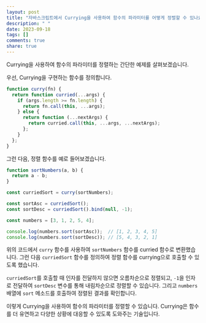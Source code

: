 ```yaml
---
layout: post
title: "자바스크립트에서 Currying을 사용하여 함수의 파라미터를 어떻게 정렬할 수 있나요?"
description: " "
date: 2023-09-18
tags: []
comments: true
share: true
---
```


Currying을 사용하여 함수의 파라미터를 정렬하는 간단한 예제를 살펴보겠습니다.

우선, Currying을 구현하는 함수를 정의합니다.

```javascript
function curry(fn) {
  return function curried(...args) {
    if (args.length >= fn.length) {
      return fn.call(this, ...args);
    } else {
      return function (...nextArgs) {
        return curried.call(this, ...args, ...nextArgs);
      };
    }
  };
}
```

그런 다음, 정렬 함수를 예로 들어보겠습니다.

```javascript
function sortNumbers(a, b) {
  return a - b;
}

const curriedSort = curry(sortNumbers);

const sortAsc = curriedSort();
const sortDesc = curriedSort().bind(null, -1);

const numbers = [3, 1, 2, 5, 4];

console.log(numbers.sort(sortAsc));  // [1, 2, 3, 4, 5]
console.log(numbers.sort(sortDesc)); // [5, 4, 3, 2, 1]
```

위의 코드에서 `curry` 함수를 사용하여 `sortNumbers` 함수를 curried 함수로 변환했습니다. 그런 다음 `curriedSort` 함수를 정의하여 정렬 함수를 currying으로 호출할 수 있도록 했습니다.

`curriedSort`를 호출할 때 인자를 전달하지 않으면 오름차순으로 정렬되고, `-1`을 인자로 전달하여 `sortDesc` 변수를 통해 내림차순으로 정렬할 수 있습니다. 그리고 `numbers` 배열에 `sort` 메소드를 호출하여 정렬된 결과를 확인합니다.

이렇게 Currying을 사용하여 함수의 파라미터를 정렬할 수 있습니다. Currying은 함수를 더 유연하고 다양한 상황에 대응할 수 있도록 도와주는 기술입니다.